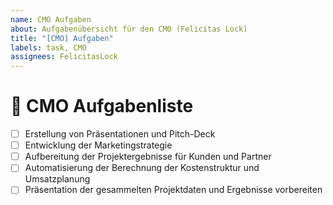 ```yaml
---
name: CMO Aufgaben
about: Aufgabenübersicht für den CMO (Felicitas Lock)
title: "[CMO] Aufgaben"
labels: task, CMO
assignees: FelicitasLock
---
```


# 🎯 CMO Aufgabenliste

- [ ] Erstellung von Präsentationen und Pitch-Deck
- [ ] Entwicklung der Marketingstrategie
- [ ] Aufbereitung der Projektergebnisse für Kunden und Partner
- [ ] Automatisierung der Berechnung der Kostenstruktur und Umsatzplanung
- [ ] Präsentation der gesammelten Projektdaten und Ergebnisse vorbereiten
